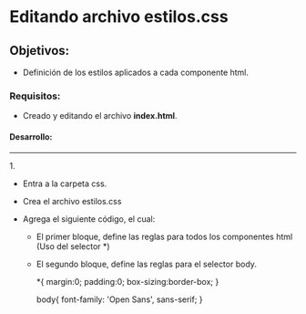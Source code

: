 # Editando archivo estilos.css

## Objetivos: 
  - Definición de los estilos aplicados a cada componente html.
  
### Requisitos:
  - Creado y editando el archivo <b>index.html</b>.
  
#### Desarrollo:

<hr>
1. 

- Entra a la carpeta css.
- Crea el archivo estilos.css
- Agrega el siguiente código, el cual:

  - El primer bloque, define las reglas para todos los componentes html (Uso del selector *)
  - El segundo bloque, define las reglas para el selector body.
                      
    *{
        margin:0;
        padding:0;
        box-sizing:border-box;
    }

    body{
        font-family: 'Open Sans', sans-serif;
    }
